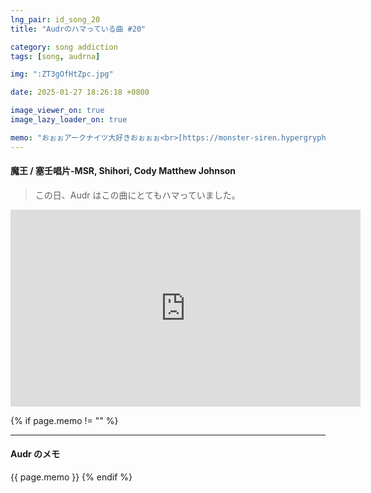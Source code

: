 ```yaml
---
lng_pair: id_song_20
title: "Audrのハマっている曲 #20"

category: song addiction
tags: [song, audrna]

img: ":ZT3gOfHtZpc.jpg"

date: 2025-01-27 18:26:18 +0800

image_viewer_on: true
image_lazy_loader_on: true

memo: "おぉぉアークナイツ大好きおぉぉぉ<br>[https://monster-siren.hypergryph.com/music/697602](https://monster-siren.hypergryph.com/music/697602){:target='_blank'}"
---
```


<!-- outline-start -->

#### 魔王 / 塞壬唱片-MSR, Shihori, Cody Matthew Johnson

<!-- outline-end -->

> この日、Audr はこの曲にとてもハマっていました。

<iframe
  width="560"
  height="315"
  src="https://www.youtube.com/embed/ZT3gOfHtZpc"
  title="YouTube video player"
  frameborder="0"
  allow="accelerometer; clipboard-write; encrypted-media; gyroscope; picture-in-picture; web-share"
  referrerpolicy="strict-origin-when-cross-origin"
  allowfullscreen
  data-align="center"
></iframe>

{% if page.memo != "" %}

<hr>

#### Audr のメモ

{{ page.memo }}
{% endif %}
